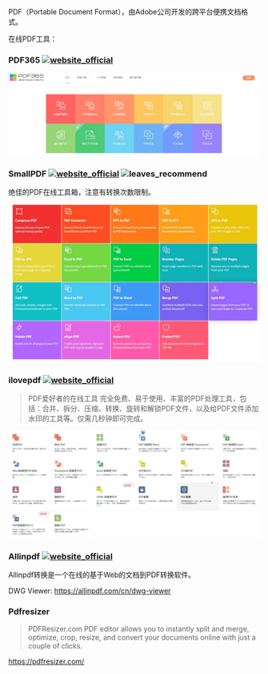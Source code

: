 >
PDF（Portable Document Format），由Adobe公司开发的跨平台便携文档格式。

在线PDF工具：

### PDF365 [![website_official](https://gitbook07.oss-cn-hangzhou.aliyuncs.com/website_official.svg)](https://www.pdf365.cn/)

![PDF365](../../.gitbook/assets/z-study-office-pdf-online-pdf365.JPG)

### SmallPDF [![website_official](https://gitbook07.oss-cn-hangzhou.aliyuncs.com/website_official.svg)](https://smallpdf.com/) ![leaves_recommend](https://gitbook07.oss-cn-hangzhou.aliyuncs.com/leaves_rec.svg)

绝佳的PDF在线工具箱，注意有转换次数限制。

![SmallPDF](../../.gitbook/assets/z-study-office-pdf-online-smallpdf.JPG)

### ilovepdf [![website_official](https://gitbook07.oss-cn-hangzhou.aliyuncs.com/website_official.svg)](https://www.ilovepdf.com/zh-cn)

> PDF爱好者的在线工具
完全免费、易于使用、丰富的PDF处理工具，包括：合并、拆分、压缩、转换、旋转和解锁PDF文件，以及给PDF文件添加水印的工具等。仅需几秒钟即可完成。

![ilovepdf ](../../.gitbook/assets/z-study-office-pdf-online-ilovepdf.JPG)

### Allinpdf  [![website_official](https://gitbook07.oss-cn-hangzhou.aliyuncs.com/website_official.svg)](https://allinpdf.com/)

Allinpdf转换是一个在线的基于Web的文档到PDF转换软件。

DWG Viewer: https://allinpdf.com/cn/dwg-viewer

### Pdfresizer

> PDFResizer.com PDF editor allows you to instantly split and merge, optimize, crop, resize, and convert your documents online with just a couple of clicks.

https://pdfresizer.com/